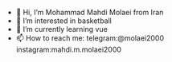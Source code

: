 - 👋 Hi, I’m Mohammad Mahdi Molaei from Iran 
- 👀 I’m interested in basketball
- 🌱 I’m currently learning vue 
- 📫 How to reach me: telegram:@molaei2000 instagram:mahdi.m.molaei2000
<!---
molaei2000/molaei2000 is a ✨ special ✨ repository because its `README.md` (this file) appears on your GitHub profile.
You can click the Preview link to take a look at your changes.
--->

